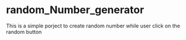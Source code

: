 # random_Number_generator

This is a simple porject to create random number while user click on the random button
